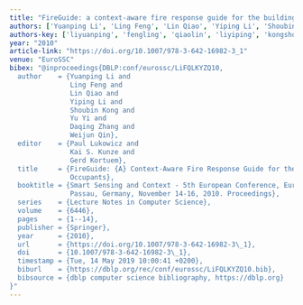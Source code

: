 ```yaml
---
title: "FireGuide: a context-aware fire response guide for the building occupants"
authors: ['Yuanping Li', 'Ling Feng', 'Lin Qiao', 'Yiping Li', 'Shoubin Kong', 'Yu Yi', 'Daqing Zhang 0001', 'Weijun Qin']
authors-key: ['liyuanping', 'fengling', 'qiaolin', 'liyiping', 'kongshoubin', 'yiyu', 'zhangdaqing', 'qinweijun']
year: "2010"
article-link: "https://doi.org/10.1007/978-3-642-16982-3_1"
venue: "EuroSSC"
bibex: "@inproceedings{DBLP:conf/eurossc/LiFQLKYZQ10,
  author    = {Yuanping Li and
               Ling Feng and
               Lin Qiao and
               Yiping Li and
               Shoubin Kong and
               Yu Yi and
               Daqing Zhang and
               Weijun Qin},
  editor    = {Paul Lukowicz and
               Kai S. Kunze and
               Gerd Kortuem},
  title     = {FireGuide: {A} Context-Aware Fire Response Guide for the Building
               Occupants},
  booktitle = {Smart Sensing and Context - 5th European Conference, EuroSSC 2010,
               Passau, Germany, November 14-16, 2010. Proceedings},
  series    = {Lecture Notes in Computer Science},
  volume    = {6446},
  pages     = {1--14},
  publisher = {Springer},
  year      = {2010},
  url       = {https://doi.org/10.1007/978-3-642-16982-3\_1},
  doi       = {10.1007/978-3-642-16982-3\_1},
  timestamp = {Tue, 14 May 2019 10:00:41 +0200},
  biburl    = {https://dblp.org/rec/conf/eurossc/LiFQLKYZQ10.bib},
  bibsource = {dblp computer science bibliography, https://dblp.org}
}"
---
```

